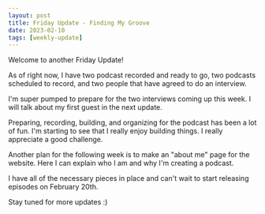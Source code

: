 ```yaml
---
layout: post
title: Friday Update - Finding My Groove
date: 2023-02-10
tags: [weekly-update]
---
```


Welcome to another Friday Update!

As of right now, I have two podcast recorded and ready to go, two podcasts scheduled to record, and two people that have agreed to do an interview.

I'm super pumped to prepare for the two interviews coming up this week. I will talk about my first guest in the next update.

Preparing, recording, building, and organizing for the podcast has been a lot of fun. I'm starting to see that I really enjoy building things. I really appreciate a good challenge.

Another plan for the following week is to make an "about me" page for the website. Here I can explain who I am and why I'm creating a podcast.

I have all of the necessary pieces in place and can't wait to start releasing episodes on February 20th.

Stay tuned for more updates :)
